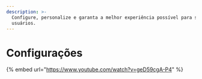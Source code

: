 ```yaml
---
description: >-
  Configure, personalize e garanta a melhor experiência possível para seus
  usuários.
---
```


# Configurações

{% embed url="https://www.youtube.com/watch?v=geD59cgA-P4" %}
